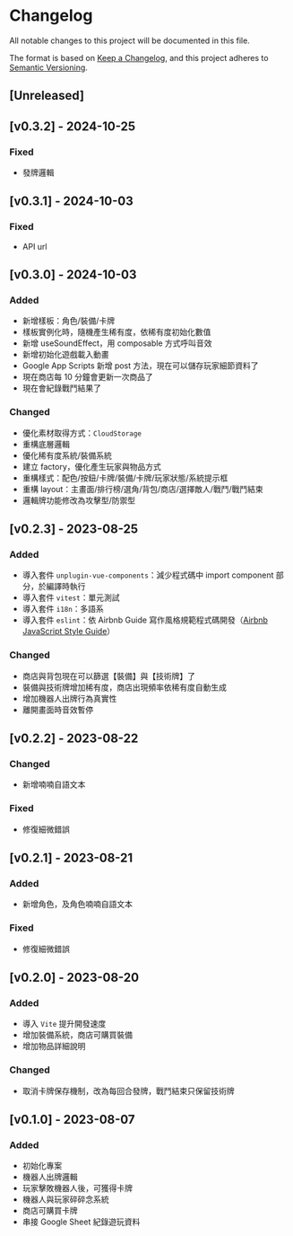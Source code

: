 # Changelog

All notable changes to this project will be documented in this file.

The format is based on [Keep a Changelog](https://keepachangelog.com/en/1.0.0/),
and this project adheres to [Semantic Versioning](https://semver.org/spec/v2.0.0.html).

## [Unreleased]

## [v0.3.2] - 2024-10-25

### Fixed

- 發牌邏輯

## [v0.3.1] - 2024-10-03

### Fixed

- API url

## [v0.3.0] - 2024-10-03

### Added

- 新增樣板：角色/裝備/卡牌
- 樣板實例化時，隨機產生稀有度，依稀有度初始化數值
- 新增 useSoundEffect，用 composable 方式呼叫音效
- 新增初始化遊戲載入動畫
- Google App Scripts 新增 post 方法，現在可以儲存玩家細節資料了
- 現在商店每 10 分鐘會更新一次商品了
- 現在會紀錄戰鬥結果了

### Changed

- 優化素材取得方式：`CloudStorage`
- 重構底層邏輯
- 優化稀有度系統/裝備系統
- 建立 factory，優化產生玩家與物品方式
- 重構樣式：配色/按鈕/卡牌/裝備/卡牌/玩家狀態/系統提示框
- 重構 layout：主畫面/排行榜/選角/背包/商店/選擇敵人/戰鬥/戰鬥結束
- 邏輯牌功能修改為攻擊型/防禦型

## [v0.2.3] - 2023-08-25

### Added

- 導入套件 `unplugin-vue-components`：減少程式碼中 import component 部分，於編譯時執行
- 導入套件 `vitest`：單元測試
- 導入套件 `i18n`：多語系
- 導入套件 `eslint`：依 Airbnb Guide 寫作風格規範程式碼開發（[Airbnb JavaScript Style Guide](https://github.com/airbnb/javascript)）

### Changed

- 商店與背包現在可以篩選【裝備】與【技術牌】了
- 裝備與技術牌增加稀有度，商店出現頻率依稀有度自動生成
- 增加機器人出牌行為真實性
- 離開畫面時音效暫停

## [v0.2.2] - 2023-08-22

### Changed

- 新增喃喃自語文本

### Fixed

- 修復細微錯誤

## [v0.2.1] - 2023-08-21

### Added

- 新增角色，及角色喃喃自語文本

### Fixed

- 修復細微錯誤

## [v0.2.0] - 2023-08-20

### Added

- 導入 `Vite` 提升開發速度
- 增加裝備系統，商店可購買裝備
- 增加物品詳細說明

### Changed

- 取消卡牌保存機制，改為每回合發牌，戰鬥結束只保留技術牌

## [v0.1.0] - 2023-08-07

### Added

- 初始化專案
- 機器人出牌邏輯
- 玩家擊敗機器人後，可獲得卡牌
- 機器人與玩家碎碎念系統
- 商店可購買卡牌
- 串接 Google Sheet 紀錄遊玩資料
